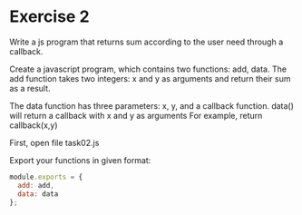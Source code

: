 # Exercise 2

Write a js program that returns sum according to the user need through a callback.

Create a javascript program, which contains two functions: add, data.
The add function takes two integers: x and y as arguments and return their sum as a result.

The data function has three parameters: x, y, and a callback function. data() will return
 a callback with x and y as arguments
For example, return callback(x,y)

First, open file task02.js

Export your functions in given format:

```js
module.exports = {
  add: add,
  data: data
};
```
